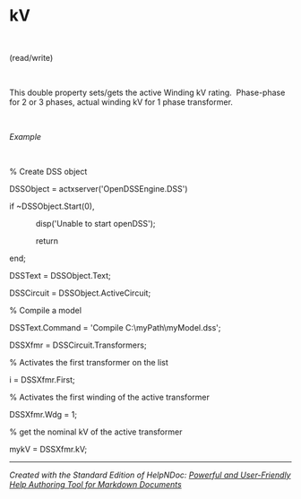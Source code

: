 # kV

&nbsp;

(read/write)

&nbsp;

This double property sets/gets the active Winding kV rating.&nbsp; Phase-phase for 2 or 3 phases, actual winding kV for 1 phase transformer.

&nbsp;

*Example*

&nbsp;

% Create DSS object

DSSObject = actxserver('OpenDSSEngine.DSS')

if ~DSSObject.Start(0),

&nbsp; &nbsp; &nbsp; &nbsp; &nbsp; &nbsp; disp('Unable to start openDSS');

&nbsp; &nbsp; &nbsp; &nbsp; &nbsp; &nbsp; return

end;

DSSText = DSSObject.Text;

DSSCircuit = DSSObject.ActiveCircuit;

% Compile a model &nbsp; &nbsp;

DSSText.Command = 'Compile C:\\myPath\\myModel.dss';

DSSXfmr = DSSCircuit.Transformers;

% Activates the first transformer on the list

i = DSSXfmr.First;

% Activates the first winding of the active transformer

DSSXfmr.Wdg = 1;

% get the nominal kV of the active transformer

mykV = DSSXfmr.kV;


***
_Created with the Standard Edition of HelpNDoc: [Powerful and User-Friendly Help Authoring Tool for Markdown Documents](<https://www.helpndoc.com/feature-tour/markdown-import-export-using-helpndoc-help-authoring-tool/>)_
